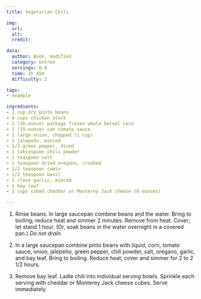 ```yaml
---
title: Vegetarian Chili

img:
  url: 
  alt: 
  credit: 

data:
  author: Book, modified
  category: entree
  servings: 6-8
  time: 3h 45m
  difficulty: 2

tags:
- example

ingredients:
- 1 cup dry pinto beans
- 4 cups chicken stock
- 1 (16-ounce) package frozen whole kernal corn
- 1 (15-ounce) can tomato sauce
- 1 large onion, chopped (1 cup)
- 1 jalepeño, minced
- 1/2 green pepper, diced
- 1 tablespoon chili powder
- 1 teaspoon salt
- 1 teaspoon dried oregano, crushed
- 1/2 teaspoon cumin
- 1/2 teaspoon basil
- 1 clove garlic, minced
- 1 bay leaf
- 2 cups cubed cheddar or Monterey Jack cheese (8 ounces)

---
```


1. Rinse beans. In large saucepan combine beans and the water. Bring to boiling; reduce heat and simmer 2 minutes. Remove from heat. Cover; let stand 1 hour. (Or, soak beans in the water overnight in a covered pan.) *Do not drain.*

2. In a large saucepan combine pinto beans with liquid, corn, tomato sauce, onion, jalepeño, green pepper, chili powder, salt, oregano, garlic, and bay leaf. Bring to boiling. Reduce heat; cover and simmer for 2 to 2 1/2 hours. 

3. Remove bay leaf. Ladle chili into individual serving bowls. Sprinkle each serving with cheddar or Monterey Jack cheese cubes. Serve immediately.
